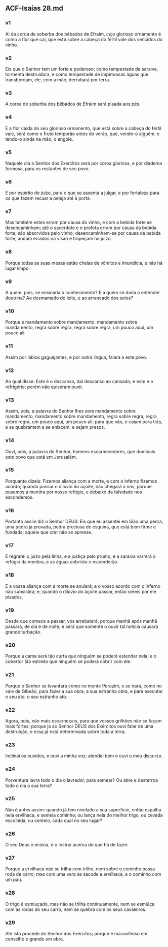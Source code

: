 ## ACF-Isaías 28.md
### v1
 Ai da coroa de soberba dos bêbados de Efraim, cujo glorioso ornamento é como a flor que cai, que está sobre a cabeça do fértil vale dos vencidos do vinho.
### v2
 Eis que o Senhor tem um forte e poderoso; como tempestade de saraiva, tormenta destruidora, e como tempestade de impetuosas águas que transbordam, ele, com a mão, derrubará por terra.
### v3
 A coroa de soberba dos bêbados de Efraim será pisada aos pés.
### v4
 E a flor caída do seu glorioso ornamento, que está sobre a cabeça do fértil vale, será como o fruto temporão antes do verão, que, vendo-o alguém, e tendo-o ainda na mão, o engole.
### v5
 Naquele dia o Senhor dos Exércitos será por coroa gloriosa, e por diadema formosa, para os restantes de seu povo.
### v6
 E por espírito de juízo, para o que se assenta a julgar, e por fortaleza para os que fazem recuar a peleja até à porta.
### v7
 Mas também estes erram por causa do vinho, e com a bebida forte se desencaminham; até o sacerdote e o profeta erram por causa da bebida forte; são absorvidos pelo vinho; desencaminham-se por causa da bebida forte; andam errados na visão e tropeçam no juízo.
### v8
 Porque todas as suas mesas estão cheias de vômitos e imundícia, e não há lugar limpo.
### v9
 A quem, pois, se ensinaria o conhecimento? E a quem se daria a entender doutrina? Ao desmamado do leite, e ao arrancado dos seios?
### v10
 Porque é mandamento sobre mandamento, mandamento sobre mandamento, regra sobre regra, regra sobre regra, um pouco aqui, um pouco ali.
### v11
 Assim por lábios gaguejantes, e por outra língua, falará a este povo.
### v12
 Ao qual disse: Este é o descanso, dai descanso ao cansado; e este é o refrigério; porém não quiseram ouvir.
### v13
 Assim, pois, a palavra do Senhor lhes será mandamento sobre mandamento, mandamento sobre mandamento, regra sobre regra, regra sobre regra, um pouco aqui, um pouco ali; para que vão, e caiam para trás, e se quebrantem e se enlacem, e sejam presos.
### v14
 Ouvi, pois, a palavra do Senhor, homens escarnecedores, que dominais este povo que está em Jerusalém.
### v15
 Porquanto dizeis: Fizemos aliança com a morte, e com o inferno fizemos acordo; quando passar o dilúvio do açoite, não chegará a nós, porque pusemos a mentira por nosso refúgio, e debaixo da falsidade nos escondemos.
### v16
 Portanto assim diz o Senhor DEUS: Eis que eu assentei em Sião uma pedra, uma pedra já provada, pedra preciosa de esquina, que está bem firme e fundada; aquele que crer não se apresse.
### v17
 E regrarei o juízo pela linha, e a justiça pelo prumo, e a saraiva varrerá o refúgio da mentira, e as águas cobrirão o esconderijo.
### v18
 E a vossa aliança com a morte se anulará; e o vosso acordo com o inferno não subsistirá; e, quando o dilúvio do açoite passar, então sereis por ele pisados.
### v19
 Desde que comece a passar, vos arrebatará, porque manhã após manhã passará, de dia e de noite; e será que somente o ouvir tal notícia causará grande turbação.
### v20
 Porque a cama será tão curta que ninguém se poderá estender nela; e o cobertor tão estreito que ninguém se poderá cobrir com ele.
### v21
 Porque o Senhor se levantará como no monte Perazim, e se irará, como no vale de Gibeão, para fazer a sua obra, a sua estranha obra, e para executar o seu ato, o seu estranho ato.
### v22
 Agora, pois, não mais escarneçais, para que vossos grilhões não se façam mais fortes; porque já ao Senhor DEUS dos Exércitos ouvi falar de uma destruição, e essa já está determinada sobre toda a terra.
### v23
 Inclinai os ouvidos, e ouvi a minha voz; atendei bem e ouvi o meu discurso.
### v24
 Porventura lavra todo o dia o lavrador, para semear? Ou abre e desterroa todo o dia a sua terra?
### v25
 Não é antes assim: quando já tem nivelado a sua superfície, então espalha nela ervilhaca, e semeia cominho; ou lança nela do melhor trigo, ou cevada escolhida, ou centeio, cada qual no seu lugar?
### v26
 O seu Deus o ensina, e o instrui acerca do que há de fazer.
### v27
 Porque a ervilhaca não se trilha com trilho, nem sobre o cominho passa roda de carro; mas com uma vara se sacode a ervilhaca, e o cominho com um pau.
### v28
 O trigo é esmiuçado, mas não se trilha continuamente, nem se esmiúça com as rodas do seu carro, nem se quebra com os seus cavaleiros.
### v29
 Até isto procede do Senhor dos Exércitos; porque é maravilhoso em conselho e grande em obra.
